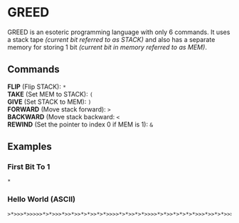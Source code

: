 # GREED
GREED is an esoteric programming language with only 6 commands. It uses a stack tape *(current bit referred to as STACK)* and also has a separate memory for storing 1 bit *(current bit in memory referred to as MEM)*.

## Commands
**FLIP** (Flip STACK): `*`  
**TAKE** (Set MEM to STACK): `(`  
**GIVE** (Set STACK to MEM): `)`  
**FORWARD** (Move stack forward): `>`  
**BACKWARD** (Move stack backward: `<`  
**REWIND** (Set the pointer to index 0 if MEM is 1): `&`

## Examples
### First Bit To 1
```
*
```
### Hello World (ASCII)
```
>*>>>*>>>>>*>*>>>*>>*>>*>*>>*>*>>>>*>*>>*>*>>>>*>*>>*>*>*>*>>>*>>*>*>>>>>*>>>>>>>*>*>*>>*>*>*>>*>*>>*>*>*>*>>*>*>*>>>*>>>*>*>>*>*>>>>*>*>>>*>>>>>*>>>>>*>
```
